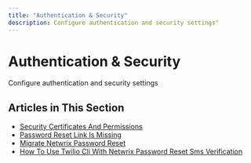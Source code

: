 ```yaml
---
title: "Authentication & Security"
description: Configure authentication and security settings"
---
```


# Authentication & Security

Configure authentication and security settings

## Articles in This Section

- [Security Certificates And Permissions](./security-certificates-and-permissions)
- [Password Reset Link Is Missing](./password-reset-link-is-missing)
- [Migrate Netwrix Password Reset](./migrate-netwrix-password-reset)
- [How To Use Twilio Cli With Netwrix Password Reset Sms Verification](./how-to-use-twilio-cli-with-netwrix-password-reset-sms-verification)

